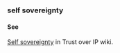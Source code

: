 ### self sovereignty

<h4>See</h4><p><a href="https://github.com/trustoverip/toip/wiki/self-sovereignty">Self sovereignty</a> in Trust over IP wiki.</p>